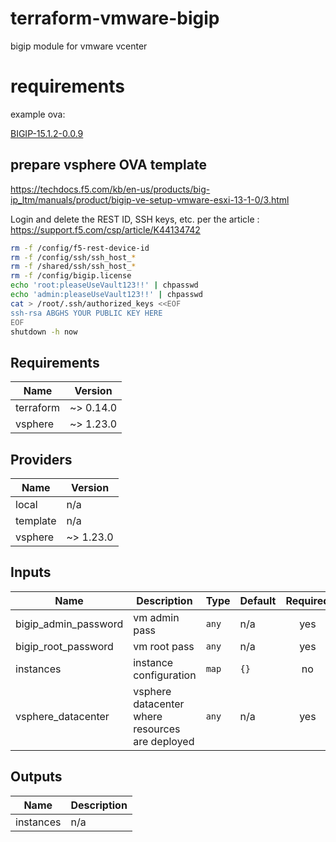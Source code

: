 # terraform-vmware-bigip
bigip module for vmware vcenter


# requirements
example ova:

[BIGIP-15.1.2-0.0.9](
https://downloads.f5.com/esd/serveDownload.jsp?path=/big-ip/big-ip_v15.x/15.1.2/english/15.1.2_virtual-edition/&sw=BIG-IP&pro=big-ip_v15.x&ver=15.1.2&container=15.1.2_Virtual-Edition&file=BIGIP-15.1.2-0.0.9.ALL-vmware.ova)

## prepare vsphere OVA template

https://techdocs.f5.com/kb/en-us/products/big-ip_ltm/manuals/product/bigip-ve-setup-vmware-esxi-13-1-0/3.html

Login and delete the REST ID, SSH keys, etc. per the article : https://support.f5.com/csp/article/K44134742

```bash
rm -f /config/f5-rest-device-id
rm -f /config/ssh/ssh_host_*
rm -f /shared/ssh/ssh_host_*
rm -f /config/bigip.license
echo 'root:pleaseUseVault123!!' | chpasswd
echo 'admin:pleaseUseVault123!!' | chpasswd
cat > /root/.ssh/authorized_keys <<EOF
ssh-rsa ABGHS YOUR PUBLIC KEY HERE
EOF
shutdown -h now
```
<!-- BEGINNING OF PRE-COMMIT-TERRAFORM DOCS HOOK -->
## Requirements

| Name | Version |
|------|---------|
| terraform | ~> 0.14.0 |
| vsphere | ~> 1.23.0 |

## Providers

| Name | Version |
|------|---------|
| local | n/a |
| template | n/a |
| vsphere | ~> 1.23.0 |

## Inputs

| Name | Description | Type | Default | Required |
|------|-------------|------|---------|:--------:|
| bigip\_admin\_password | vm admin pass | `any` | n/a | yes |
| bigip\_root\_password | vm root pass | `any` | n/a | yes |
| instances | instance configuration | `map` | `{}` | no |
| vsphere\_datacenter | vsphere datacenter where resources are deployed | `any` | n/a | yes |

## Outputs

| Name | Description |
|------|-------------|
| instances | n/a |

<!-- END OF PRE-COMMIT-TERRAFORM DOCS HOOK -->
